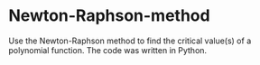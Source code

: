 # Newton-Raphson-method
Use the Newton-Raphson method to find the critical value(s) of a polynomial function. The code was written in Python.
